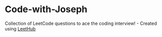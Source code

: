 # Code-with-Joseph
Collection of LeetCode questions to ace the coding interview! - Created using [LeetHub](https://github.com/QasimWani/LeetHub)
